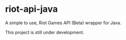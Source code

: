 riot-api-java
=============

A simple to use, Riot Games API (Beta) wrapper for Java.

This project is still under development.
